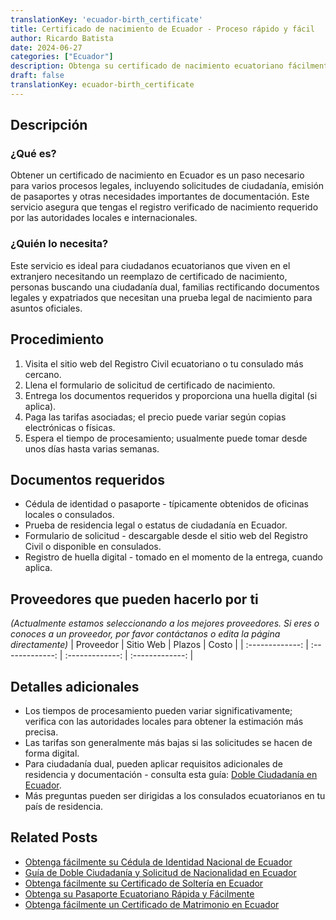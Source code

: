 ```yaml
---
translationKey: 'ecuador-birth_certificate'
title: Certificado de nacimiento de Ecuador - Proceso rápido y fácil
author: Ricardo Batista
date: 2024-06-27
categories: ["Ecuador"]
description: Obtenga su certificado de nacimiento ecuatoriano fácilmente con nuestra guía paso a paso. Perfecto para propósitos legales, familiares y de viaje.
draft: false
translationKey: ecuador-birth_certificate
---
```


## Descripción
### ¿Qué es?
Obtener un certificado de nacimiento en Ecuador es un paso necesario para varios procesos legales, incluyendo solicitudes de ciudadanía, emisión de pasaportes y otras necesidades importantes de documentación. Este servicio asegura que tengas el registro verificado de nacimiento requerido por las autoridades locales e internacionales.

### ¿Quién lo necesita?
Este servicio es ideal para ciudadanos ecuatorianos que viven en el extranjero necesitando un reemplazo de certificado de nacimiento, personas buscando una ciudadanía dual, familias rectificando documentos legales y expatriados que necesitan una prueba legal de nacimiento para asuntos oficiales.

## Procedimiento

1. Visita el sitio web del Registro Civil ecuatoriano o tu consulado más cercano.
2. Llena el formulario de solicitud de certificado de nacimiento.
3. Entrega los documentos requeridos y proporciona una huella digital (si aplica).
4. Paga las tarifas asociadas; el precio puede variar según copias electrónicas o físicas.
5. Espera el tiempo de procesamiento; usualmente puede tomar desde unos días hasta varias semanas.

## Documentos requeridos

- Cédula de identidad o pasaporte - típicamente obtenidos de oficinas locales o consulados.
- Prueba de residencia legal o estatus de ciudadanía en Ecuador.
- Formulario de solicitud - descargable desde el sitio web del Registro Civil o disponible en consulados.
- Registro de huella digital - tomado en el momento de la entrega, cuando aplica.

## Proveedores que pueden hacerlo por ti
_(Actualmente estamos seleccionando a los mejores proveedores. Si eres o conoces a un proveedor, por favor contáctanos o edita la página directamente)_
| Proveedor      |     Sitio Web   |      Plazos     |      Costo      |
| :-------------: | :-------------: | :-------------: | :-------------: |

## Detalles adicionales

- Los tiempos de procesamiento pueden variar significativamente; verifica con las autoridades locales para obtener la estimación más precisa.
- Las tarifas son generalmente más bajas si las solicitudes se hacen de forma digital.
- Para ciudadanía dual, pueden aplicar requisitos adicionales de residencia y documentación - consulta esta guía: [Doble Ciudadanía en Ecuador](https://www.reddit.com/r/ecuador/comments/x706vx/how_to_get_dual_citizenship/).
- Más preguntas pueden ser dirigidas a los consulados ecuatorianos en tu país de residencia.


## Related Posts

- [Obtenga fácilmente su Cédula de Identidad Nacional de Ecuador](https://tramitit.com/es/guides/ecuador/cédula_de_identidad/)
- [Guía de Doble Ciudadanía y Solicitud de Nacionalidad en Ecuador](https://tramitit.com/es/guides/ecuador/solicitud_de_nacionalidad/)
- [Obtenga fácilmente su Certificado de Soltería en Ecuador](https://tramitit.com/es/guides/ecuador/certificado_de_soltería/)
- [Obtenga su Pasaporte Ecuatoriano Rápida y Fácilmente](https://tramitit.com/es/guides/ecuador/pasaporte_ecuatoriano/)
- [Obtenga fácilmente un Certificado de Matrimonio en Ecuador](https://tramitit.com/es/guides/ecuador/certificado_de_matrimonio/)